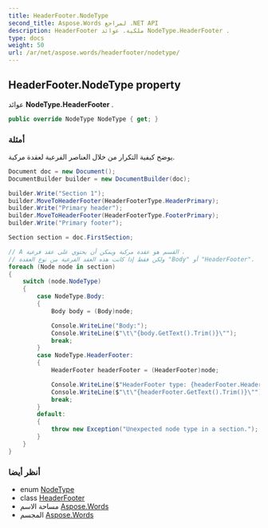 ```yaml
---
title: HeaderFooter.NodeType
second_title: Aspose.Words لمراجع .NET API
description: HeaderFooter ملكية. عوائد NodeType.HeaderFooter .
type: docs
weight: 50
url: /ar/net/aspose.words/headerfooter/nodetype/
---
```

## HeaderFooter.NodeType property

عوائد **NodeType.HeaderFooter** .

```csharp
public override NodeType NodeType { get; }
```

### أمثلة

يوضح كيفية التكرار من خلال العناصر الفرعية لعقدة مركبة.

```csharp
Document doc = new Document();
DocumentBuilder builder = new DocumentBuilder(doc);

builder.Write("Section 1");
builder.MoveToHeaderFooter(HeaderFooterType.HeaderPrimary);
builder.Write("Primary header");
builder.MoveToHeaderFooter(HeaderFooterType.FooterPrimary);
builder.Write("Primary footer");

Section section = doc.FirstSection;

// A القسم هو عقدة مركبة ويمكن أن يحتوي على عقد فرعية ،
// ولكن فقط إذا كانت هذه العقد الفرعية من نوع العقدة "Body" أو "HeaderFooter".
foreach (Node node in section)
{
    switch (node.NodeType)
    {
        case NodeType.Body:
        {
            Body body = (Body)node;

            Console.WriteLine("Body:");
            Console.WriteLine($"\t\"{body.GetText().Trim()}\"");
            break;
        }
        case NodeType.HeaderFooter:
        {
            HeaderFooter headerFooter = (HeaderFooter)node;

            Console.WriteLine($"HeaderFooter type: {headerFooter.HeaderFooterType}:");
            Console.WriteLine($"\t\"{headerFooter.GetText().Trim()}\"");
            break;
        }
        default:
        {
            throw new Exception("Unexpected node type in a section.");
        }
    }
}
```

### أنظر أيضا

* enum [NodeType](../../nodetype/)
* class [HeaderFooter](../)
* مساحة الاسم [Aspose.Words](../../headerfooter/)
* المجسم [Aspose.Words](../../../)


